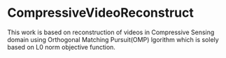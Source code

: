 # CompressiveVideoReconstruct

This work is based on reconstruction of videos in Compressive Sensing domain using Orthogonal Matching Pursuit(OMP) lgorithm which is solely based on L0 norm objective function.  
